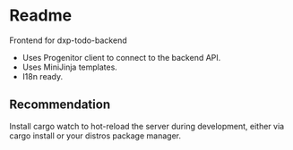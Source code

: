# Readme

Frontend for dxp-todo-backend

- Uses Progenitor client to connect to the backend API.
- Uses MiniJinja templates.
- I18n ready.

## Recommendation

Install cargo watch to hot-reload the server during development,
either via cargo install or your distros package manager.
